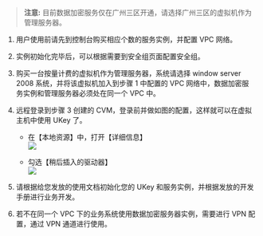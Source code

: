 >**注意:**
>目前数据加密服务仅在广州三区开通，请选择广州三区的虚拟机作为管理服务器。

1. 用户使用前请先到控制台购买相应个数的服务实例，并配置 VPC 网络。

2. 实例初始化完毕后，可以根据需要到安全组页面配置安全组。

3. 购买一台按量计费的虚拟机作为管理服务器，系统请选择 window server 2008 系统，并将该虚拟机加入到步骤 1 中配置的 VPC 网络中，数据加密服务实例和管理服务器必须处在同一个 VPC 中。

4. 远程登录到步骤 3 创建的 CVM，登录前并做如图的配置，这样就可以在虚拟主机中使用 UKey 了。         
	- 在【本地资源】中，打开【详细信息】  
	![](https://mc.qcloudimg.com/static/img/46d653565181f7c56d7165bd2f762c0d/image1.png)  

	- 勾选【稍后插入的驱动器】  
	![](https://mc.qcloudimg.com/static/img/567ca05ca259640baf0d0faa16f91be2/image2.png)

5. 请根据给您发放的使用文档初始化您的 UKey 和服务实例，并根据发放的开发手册进行业务开发。

6. 若不在同一个 VPC 下的业务系统使用数据加密服务器实例，需要进行 VPN 配置，通过 VPN 通道进行使用。
